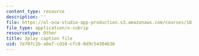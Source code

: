 ```yaml
---
content_type: resource
description: ''
file: https://ol-ocw-studio-app-production.s3.amazonaws.com/courses/18-650-statistics-for-applications-fall-2016/7e707c2ba8e7cd10cfc80d9c54304b30_lWW54ts9Ubo.srt
file_type: application/x-subrip
resourcetype: Other
title: 3play caption file
uid: 7e707c2b-a8e7-cd10-cfc8-0d9c54304b30
---
```

